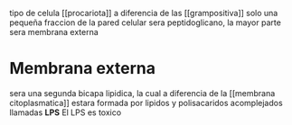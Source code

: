 tipo de celula [[procariota]] a diferencia de las [[grampositiva]] solo una pequeña fraccion de la pared celular sera peptidoglicano, la mayor parte sera membrana externa

# Membrana externa
 sera una segunda bicapa lipidica,  la cual a diferencia de la [[membrana citoplasmatica]] estara formada por lipidos y polisacaridos acomplejados llamadas **LPS**
  El LPS es toxico 